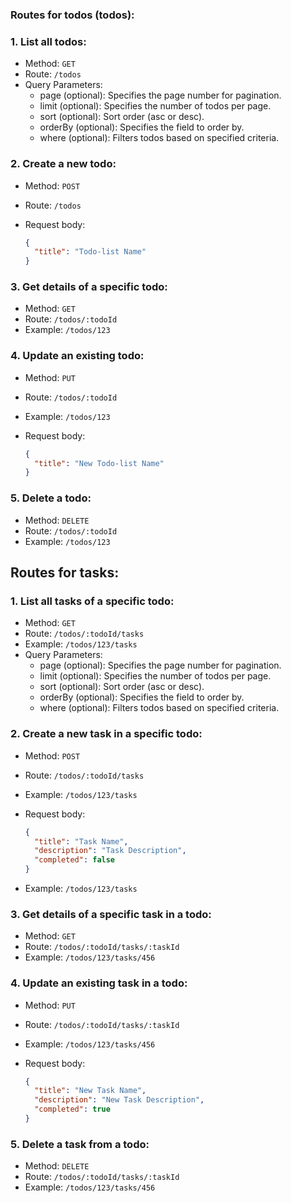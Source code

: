 ### **Routes for todos (todos):**

### 1. **List all todos:**

- Method: `GET`
- Route: `/todos`
- Query Parameters:
  - page (optional): Specifies the page number for pagination.
  - limit (optional): Specifies the number of todos per page.
  - sort (optional): Sort order (asc or desc).
  - orderBy (optional): Specifies the field to order by.
  - where (optional): Filters todos based on specified criteria.

### 2. **Create a new todo:**

- Method: `POST`
- Route: `/todos`
- Request body:

  ```json
  {
    "title": "Todo-list Name"
  }
  ```

### 3. **Get details of a specific todo:**

- Method: `GET`
- Route: `/todos/:todoId`
- Example: `/todos/123`

### 4. **Update an existing todo:**

- Method: `PUT`
- Route: `/todos/:todoId`
- Example: `/todos/123`
- Request body:

  ```json
  {
    "title": "New Todo-list Name"
  }
  ```

### 5. **Delete a todo:**

- Method: `DELETE`
- Route: `/todos/:todoId`
- Example: `/todos/123`

## **Routes for tasks:**

### 1. **List all tasks of a specific todo:**

- Method: `GET`
- Route: `/todos/:todoId/tasks`
- Example: `/todos/123/tasks`
- Query Parameters:
  - page (optional): Specifies the page number for pagination.
  - limit (optional): Specifies the number of todos per page.
  - sort (optional): Sort order (asc or desc).
  - orderBy (optional): Specifies the field to order by.
  - where (optional): Filters todos based on specified criteria.

### 2. **Create a new task in a specific todo:**

- Method: `POST`
- Route: `/todos/:todoId/tasks`
- Example: `/todos/123/tasks`
- Request body:

  ```json
  {
    "title": "Task Name",
    "description": "Task Description",
    "completed": false
  }
  ```

- Example: `/todos/123/tasks`

### 3. **Get details of a specific task in a todo:**

- Method: `GET`
- Route: `/todos/:todoId/tasks/:taskId`
- Example: `/todos/123/tasks/456`

### 4. **Update an existing task in a todo:**

- Method: `PUT`
- Route: `/todos/:todoId/tasks/:taskId`
- Example: `/todos/123/tasks/456`
- Request body:

  ```json
  {
    "title": "New Task Name",
    "description": "New Task Description",
    "completed": true
  }
  ```

### 5. **Delete a task from a todo:**

- Method: `DELETE`
- Route: `/todos/:todoId/tasks/:taskId`
- Example: `/todos/123/tasks/456`

